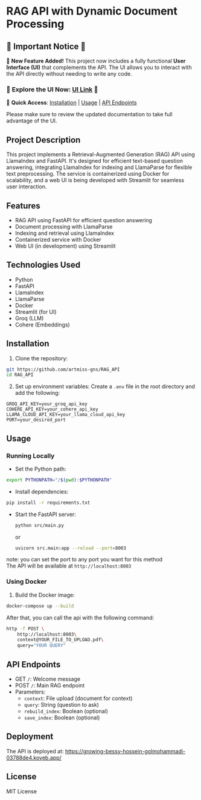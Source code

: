 # RAG API with Dynamic Document Processing

## 🚨 Important Notice 🚨

🔔 **New Feature Added!** This project now includes a fully functional **User Interface (UI)** that complements the API. The UI allows you to interact with the API directly without needing to write any code.

### 🚀 **Explore the UI Now: [UI Link](https://rag-ui.streamlit.app/)** 🚀

🔗 **Quick Access**: [Installation](#installation) | [Usage](#usage) | [API Endpoints](#api-endpoints)

Please make sure to review the updated documentation to take full advantage of the UI.



## Project Description

This project implements a Retrieval-Augmented Generation (RAG) API using LlamaIndex and FastAPI. It's designed for efficient text-based question answering, integrating LlamaIndex for indexing and LlamaParse for flexible text preprocessing. The service is containerized using Docker for scalability, and a web UI is being developed with Streamlit for seamless user interaction.

## Features

- RAG API using FastAPI for efficient question answering
- Document processing with LlamaParse
- Indexing and retrieval using LlamaIndex
- Containerized service with Docker
- Web UI (in development) using Streamlit

## Technologies Used

- Python
- FastAPI
- LlamaIndex
- LlamaParse
- Docker
- Streamlit (for UI)
- Groq (LLM)
- Cohere (Embeddings)

## Installation

1. Clone the repository:
```bash
git https://github.com/artmiss-gns/RAG_API 
cd RAG_API
```
2. Set up environment variables:
Create a `.env` file in the root directory and add the following:
```
GROQ_API_KEY=your_groq_api_key
COHERE_API_KEY=your_cohere_api_key
LLAMA_CLOUD_API_KEY=your_llama_cloud_api_key
PORT=your_desired_port
```
## Usage

### Running Locally
- Set the Python path:
```bash
export PYTHONPATH="/$(pwd):$PYTHONPATH"
```
- Install dependencies:
```bash
pip install -r requirements.txt
```
- Start the FastAPI server:
    ```bash
    python src/main.py
    ```
    or
    ```bash
    uvicorn src.main:app --reload --port=8003
    ```
note: you can set the port to any port you want for this method<br>
The API will be available at `http://localhost:8003`

### Using Docker

1. Build the Docker image:
```bash
docker-compose up --build
```

After that, you can call the api with the following command:
```bash
http -f POST \
    http://localhost:8003\
    context@YOUR_FILE_TO_UPLOAD.pdf\
    query="YOUR QUERY"
```

## API Endpoints

- GET `/`: Welcome message
- POST `/`: Main RAG endpoint
- Parameters:
    - `context`: File upload (document for context)
    - `query`: String (question to ask)
    - `rebuild_index`: Boolean (optional)
    - `save_index`: Boolean (optional) 

## Deployment

The API is deployed at: https://growing-bessy-hossein-golmohammadi-03788de4.koyeb.app/

## License
MIT License